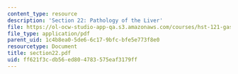 ```yaml
---
content_type: resource
description: 'Section 22: Pathology of the Liver'
file: https://ol-ocw-studio-app-qa.s3.amazonaws.com/courses/hst-121-gastroenterology-fall-2005/ff621f3cdb56ed804783575eaf3179ff_section22.pdf
file_type: application/pdf
parent_uid: 1c4b8ea0-5de6-6c17-9bfc-bfe5e773f8e0
resourcetype: Document
title: section22.pdf
uid: ff621f3c-db56-ed80-4783-575eaf3179ff
---
```

